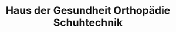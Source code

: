 ---
title: "Haus der Gesundheit Orthopädie Schuhtechnik"
url: /adendorf/haus-der-gesundheit-orthopaedie-schuhtechnik/
shop: Sanitätshaus
---